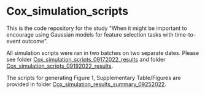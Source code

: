# Cox_simulation_scripts

This is the code repository for the study "When it might be important to encourage using Gaussian models for feature selection tasks with time-to-event outcome".

All simulation scripts were ran in two batches on two separate dates. Please see folder [Cox_simulation_scripts_09172022_results](https://github.com/ronglu-stanford/Cox_simulation_scripts/tree/main/Cox_simulation_scripts_09172022_results) and folder [Cox_simulation_scripts_09192022_results](https://github.com/ronglu-stanford/Cox_simulation_scripts/tree/main/Cox_simulation_scripts_09192022_results).

The scripts for generating Figure 1, Supplementary Table/Figures are provided in folder [Cox_simulation_results_summary_09252022](https://github.com/ronglu-stanford/Cox_simulation_scripts/tree/main/Cox_simulation_results_summary_09252022).
